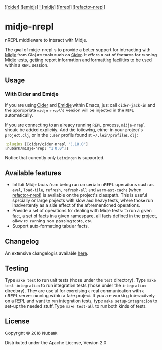 [![cider]](https://github.com/clojure-emacs/cider)
[![emidje]](https://github.com/nubank/emidje) [!
[midje]](https://github.com/marick/Midje)
[![nrepl]](https://github.com/nrepl/nrepl)
[![refactor-nrepl]](https://github.com/clojure-emacs/refactor-nrepl)

# midje-nrepl

nREPL middleware to interact with Midje.

The goal of midje-nrepl is to provide a better support for interacting with
[Midje](midje) from Clojure tools such as [Cider](cider). It offers a set of
features for running Midje tests, getting report information and formatting
facilities to be used within a `REPL` session.

## Usage

### With Cider and Emidje

If you are using [Cider](cider) and [Emidje](emidje) within Emacs, just call
`cider-jack-in` and the appropriate `midje-nrepl`'s version will be injected in
the `REPL` automatically.

If you are connecting to an already running `REPL` process, `midje-nrepl` should
be added explicitly. Add the following, either in your project's `project.clj`,
or in the `:user` profile found at `~/.lein/profiles.clj`:

```clojure
:plugins [[cider/cider-nrepl "0.18.0"]
[nubank/midje-nrepl "1.0.0"]]
```

Notice that currently only `Leiningen` is supported.

## Available features

* Inhibit Midje facts from being run on certain nREPL operations such as `eval`,
  `load-file`, `refresh`, `refresh-all` and `warm-ast-cache` (when
  [refactor-nrepl](refactor-nrepl)) is available on the project's
  classpath. This is useful specially on large projects with slow and heavy
  tests, where those run inadvertently as a side effect of the aforementioned
  operations.
* Provide a set of operations for dealing with Midje tests: to run a given fact,
  a set of facts in a given namespace, all facts defined in the project, allow
  re-running non-passing tests, etc.
* Support auto-formatting tabular facts.

## Changelog

An extensive changelog is available [here](CHANGELOG.md).

## Testing

Type `make test` to run unit tests (those under the `test` directory). Type
`make test-integration` to run integration tests (those under the `integration`
directory). They are useful for exercising a real communication with a nREPL
server running within a fake project. If you are working interactively on a REPL
and want to run integration tests, type `make setup-integration` to set-up the
needed stuff. Type `make test-all` to run both kinds of tests.

## License
Copyright © 2018 Nubank

Distributed under the Apache License, Version 2.0
